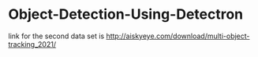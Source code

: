 ﻿# Object-Detection-Using-Detectron
link for the second data set is
http://aiskyeye.com/download/multi-object-tracking_2021/
